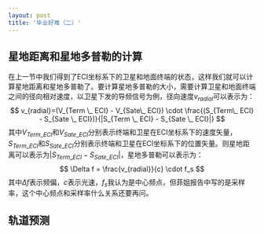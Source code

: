 ```yaml
---
layout: post
title: '毕业好难（二）'
---
```

## 星地距离和星地多普勒的计算
在上一节中我们得到了ECI坐标系下的卫星和地面终端的状态，这样我们就可以计算星地距离和星地多普勒了。要计算星地多普勒的大小，需要计算卫星和地面终端之间的径向相对速度，以卫星下发的导频信号为例，径向速度$v_{radial}$可以表示为：
$$
v_{radial}=(V_{Term \_ ECI} - V_{Sate\_ ECI}) \cdot \frac{(S_{Term\_ ECI} - S_{Sate \_ ECI})}{|S_{Term \_ ECI} - S_{Sate \_ ECI}|}
$$
其中$V_{Term \_ ECI}$和$V_{Sate \_ ECI}$分别表示终端和卫星在ECI坐标系下的速度矢量，$S_{Term \_ ECI}$和$S_{Sate \_ ECI}$分别表示终端和卫星在ECI坐标系下的位置矢量。则星地距离可以表示为$|S_{Term \_ ECI} - S_{Sate \_ ECI}|$，星地多普勒可以表示为：
$$
\Delta f = \frac{v_{radial}}{c} \cdot f_s
$$
其中$\Delta f$表示频偏，$c$表示光速，$f_s$我认为是中心频点，但菲姐报告中写的是采样率，这个中心频点和采样率什么关系还要再问。

## 轨道预测
